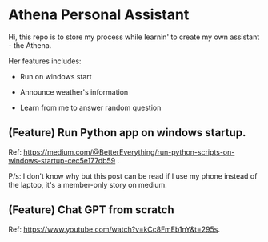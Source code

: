 # Athena Personal Assistant

Hi, this repo is to store my process while learnin' to create my own assistant - the Athena.

Her features includes:

* Run on windows start

* Announce weather's information 

* Learn from me to answer random question


## (Feature) Run Python app on windows startup. 

Ref: https://medium.com/@BetterEverything/run-python-scripts-on-windows-startup-cec5e177db59 . 

P/s: I don't know why but this post can be read if I use my phone instead of the laptop, it's a member-only story on medium.

## (Feature) Chat GPT from scratch 

Ref: https://www.youtube.com/watch?v=kCc8FmEb1nY&t=295s. 
